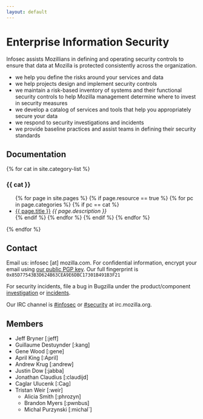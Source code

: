 ```yaml
---
layout: default
---
```


# Enterprise Information Security
Infosec assists Mozillians in defining and operating security controls to ensure that data at Mozilla is protected consistently across the organization.

- we help you define the risks around your services and data
- we help projects design and implement security controls
- we maintain a risk-based inventory of systems and their functional security controls to help Mozilla management determine where to invest in security measures
- we develop a catalog of services and tools that help you appropriately secure your data
- we respond to security investigations and incidents
- we provide baseline practices and assist teams in defining their security standards

## Documentation

{% for cat in site.category-list %}
### {{ cat }}
<ul>
  {% for page in site.pages %}
    {% if page.resource == true %}
      {% for pc in page.categories %}
        {% if pc == cat %}
          <li><a href="{{ page.url | relative_url }}">{{ page.title }}</a> <em>{{ page.description }}</em></li>
        {% endif %}
      {% endfor %}
    {% endif %}
  {% endfor %}
</ul>
{% endfor %}

## Contact
Email us: infosec [at] mozilla.com. For confidential information, encrypt your email using [our public PGP key](https://gpg.mozilla.org/pks/lookup?op=get&search=0x85D77543B3D624B63CEA9E6DBC17301B491B3F21). Our full fingerprint is `0x85D77543B3D624B63CEA9E6DBC17301B491B3F21`

For security incidents, file a bug in Bugzilla under the product/component [investigation](https://bugzilla.mozilla.org/enter_bug.cgi?product=Enterprise%20Information%20Security&component=Investigation) or [incidents](https://bugzilla.mozilla.org/enter_bug.cgi?product=Enterprise%20Information%20Security&component=Incident).

Our IRC channel is [#infosec](irc://irc.mozilla.org/infosec) or [#security](irc://irc.mozilla.org/security) at irc.mozilla.org.

## Members

- Jeff Bryner [:jeff]
- Guillaume Destuynder [:kang]
- Gene Wood [:gene]
- April King [:April]
- Andrew Krug [:andrew]
- Justin Dow [:jabba]
- Jonathan Claudius [:claudijd]
- Caglar Ulucenk [:Cag]
- Tristan Weir [:weir]
  - Alicia Smith [:phrozyn]
  - Brandon Myers [:pwnbus]
  - Michal Purzynski [:michal`]

